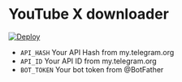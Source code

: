

# YouTube X downloader


[![Deploy](https://www.herokucdn.com/deploy/button.svg)](https://heroku.com/deploy?template=https://github.com/Hydrayt777/YouTube-X-downloader)
    
    


- `API_HASH` Your API Hash from my.telegram.org
- `API_ID` Your API ID from my.telegram.org
- `BOT_TOKEN` Your bot token from @BotFather

</details>

  

